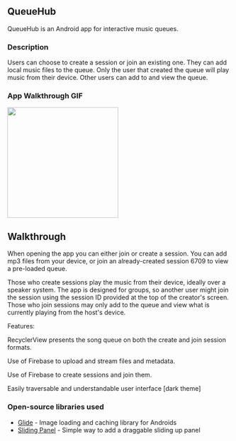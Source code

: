 ## QueueHub
QueueHub is an Android app for interactive music queues.

### Description
Users can choose to create a session or join an existing one. They can add local music files to the queue. Only the user that created the queue will play music from their device. Other users can add to and view the queue.

### App Walkthrough GIF
<img src="qhub.gif" width=250><br>

## Walkthrough
When opening the app you can either join or create a session. You can add mp3 files from your device, or join an already-created session 6709 to view a pre-loaded queue.

Those who create sessions play the music from their device, ideally over a speaker system. The app is designed for groups, so another user might join the session using the session ID provided at the top of the creator's screen. Those who join sessions may only add to the queue and view what is currently playing from the host's device.

Features:

RecyclerView presents the song queue on both the create and join session formats.

Use of Firebase to upload and stream files and metadata.

Use of Firebase to create sessions and join them.

Easily traversable and understandable user interface [dark theme]

### Open-source libraries used 
- [Glide](https://github.com/bumptech/glide) - Image loading and caching library for Androids
- [Sliding Panel](https://github.com/umano/AndroidSlidingUpPanel) - Simple way to add a draggable sliding up panel
